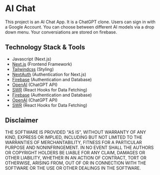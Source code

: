 # AI Chat
This project is an AI Chat App. It is a ChatGPT clone.
Users can sign in with a Google Account. 
You can choose between different AI models via a drop down menu.
Your conversiations are stored on firebase.

## Technology Stack & Tools

- Javascript (Next.js)
- [Next.js](https://nextjs.org/) (Frontend Framework)
- [Tailwindcss](https://tailwindcss.com/) (Styling)
- [NextAuth](https://next-auth.js.org/) (Authentication for Next.js)
- [Firebase](https://firebase.google.com/) (Authentication and Database)
- [OpenAI](https://platform.openai.com/overview) (ChatGPT API)
- [SWR](https://swr.vercel.app/) (React Hooks for Data Fetching)
- [Firebase](https://firebase.google.com/) (Authentication and Database)
- [OpenAI](https://platform.openai.com/overview) (ChatGPT API)
- [SWR](https://swr.vercel.app/) (React Hooks for Data Fetching)

## Disclaimer
THE SOFTWARE IS PROVIDED "AS IS", WITHOUT WARRANTY OF ANY KIND, EXPRESS OR IMPLIED, INCLUDING BUT NOT LIMITED TO THE WARRANTIES OF MERCHANTABILITY, FITNESS FOR A PARTICULAR PURPOSE AND NONINFRINGEMENT. 
IN NO EVENT SHALL THE AUTHORS OR COPYRIGHT HOLDERS BE LIABLE FOR ANY CLAIM, DAMAGES OR OTHER LIABILITY, WHETHER IN AN ACTION OF CONTRACT, TORT OR OTHERWISE, ARISING FROM, OUT OF OR IN CONNECTION WITH THE SOFTWARE OR THE USE OR OTHER DEALINGS IN THE SOFTWARE.
